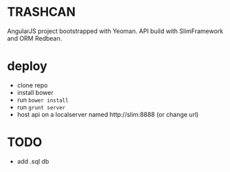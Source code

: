 TRASHCAN
========

AngularJS project bootstrapped with Yeoman.
API build with SlimFramework and ORM Redbean.

# deploy
* clone repo
* install bower
* run `bower install`
* run `grunt server`
* host api on a localserver named http://slim:8888 (or change url)

# TODO
* add .sql db
